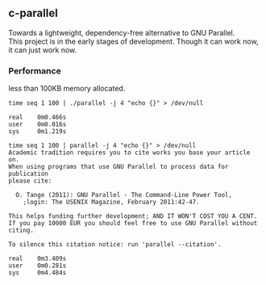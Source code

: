 ## c-parallel

Towards a lightweight, dependency-free alternative to GNU Parallel.</br>
This project is in the early stages of development. Though it can work now, it can just work now.

### Performance

less than 100KB memory allocated.

```
time seq 1 100 | ./parallel -j 4 "echo {}" > /dev/null

real    0m0.466s
user    0m0.016s
sys     0m1.219s

time seq 1 100 | parallel -j 4 "echo {}" > /dev/null
Academic tradition requires you to cite works you base your article on.
When using programs that use GNU Parallel to process data for publication
please cite:

  O. Tange (2011): GNU Parallel - The Command-Line Power Tool,
    ;login: The USENIX Magazine, February 2011:42-47.

This helps funding further development; AND IT WON'T COST YOU A CENT.
If you pay 10000 EUR you should feel free to use GNU Parallel without citing.

To silence this citation notice: run 'parallel --citation'.

real    0m3.409s
user    0m0.281s
sys     0m4.484s
```
